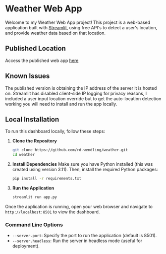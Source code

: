# Weather Web App

Welcome to my Weather Web App project! This project is a web-based application built with [Streamlit](https://streamlit.io/), using free API's to detect a user's location, and provide weather data based on that location.

## Published Location
Access the published web app [here](https://rwend-weather-app.streamlit.app/)

## Known Issues
The published version is obtaining the IP address of the server it is hosted on. Streamlit has disabled client-side IP logging for privacy reasons, I included a user input location override but to get the auto-location detection working you will need to install and run the app locally.

## Local Installation
To run this dashboard locally, follow these steps:

1. **Clone the Repository**
    ```sh
    git clone https://github.com/rd-wendling/weather.git
    cd weather
    ```

2. **Install Dependencies**
    Make sure you have Python installed (this was created using version 3.11). Then, install the required Python packages:
    ```sh
    pip install -r requirements.txt
    ```

3. **Run the Application**
    ```sh
    streamlit run app.py
    ```

Once the application is running, open your web browser and navigate to `http://localhost:8501` to view the dashboard.

### Command Line Options
- `--server.port`: Specify the port to run the application (default is 8501).
- `--server.headless`: Run the server in headless mode (useful for deployment).
